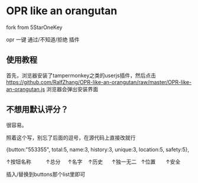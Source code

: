# OPR like an orangutan
fork from 5StarOneKey

opr 一键 通过/不知道/拒绝 插件

使用教程
-------------
首先，浏览器安装了tampermonkey之类的userjs插件，然后点击
https://github.com/RalfZhang/OPR-like-an-orangutan/raw/master/OPR-like-an-orangutan.js
浏览器会弹出安装界面

不想用默认评分？
-------------
很容易。

照着这个写，别忘了后面的逗号，在源代码上直接改就行

{button:"553355", total:5, name:3, history:3, unique:3, location:5, safety:5},

↑按钮名称          ↑总分     ↑名字    ↑历史      ↑独一无二   ↑位置       ↑安全

插入/替换到buttons那个list里即可
